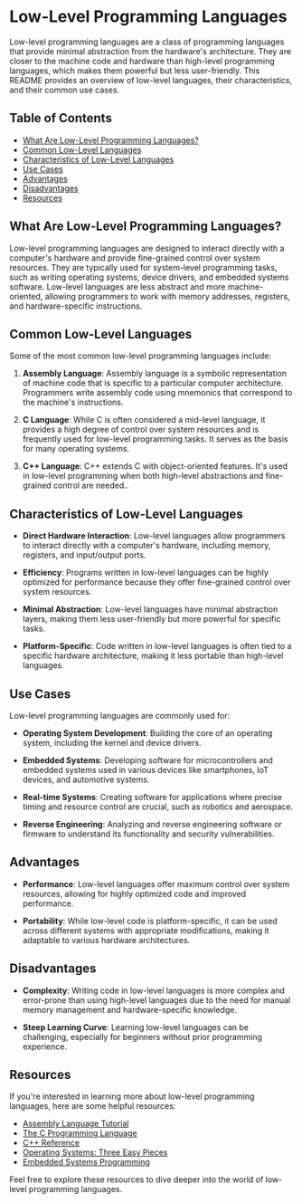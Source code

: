 # Low-Level Programming Languages

Low-level programming languages are a class of programming languages that provide minimal abstraction from the hardware's architecture. They are closer to the machine code and hardware than high-level programming languages, which makes them powerful but less user-friendly. This README provides an overview of low-level languages, their characteristics, and their common use cases.

## Table of Contents

- [What Are Low-Level Programming Languages?](#what-are-low-level-programming-languages)
- [Common Low-Level Languages](#common-low-level-languages)
- [Characteristics of Low-Level Languages](#characteristics-of-low-level-languages)
- [Use Cases](#use-cases)
- [Advantages](#advantages)
- [Disadvantages](#disadvantages)
- [Resources](#resources)

## What Are Low-Level Programming Languages?

Low-level programming languages are designed to interact directly with a computer's hardware and provide fine-grained control over system resources. They are typically used for system-level programming tasks, such as writing operating systems, device drivers, and embedded systems software. Low-level languages are less abstract and more machine-oriented, allowing programmers to work with memory addresses, registers, and hardware-specific instructions.

## Common Low-Level Languages

Some of the most common low-level programming languages include:

1. **Assembly Language**: Assembly language is a symbolic representation of machine code that is specific to a particular computer architecture. Programmers write assembly code using mnemonics that correspond to the machine's instructions.

2. **C Language**: While C is often considered a mid-level language, it provides a high degree of control over system resources and is frequently used for low-level programming tasks. It serves as the basis for many operating systems.

3. **C++ Language**: C++ extends C with object-oriented features. It's used in low-level programming when both high-level abstractions and fine-grained control are needed..

## Characteristics of Low-Level Languages

- **Direct Hardware Interaction**: Low-level languages allow programmers to interact directly with a computer's hardware, including memory, registers, and input/output ports.

- **Efficiency**: Programs written in low-level languages can be highly optimized for performance because they offer fine-grained control over system resources.

- **Minimal Abstraction**: Low-level languages have minimal abstraction layers, making them less user-friendly but more powerful for specific tasks.

- **Platform-Specific**: Code written in low-level languages is often tied to a specific hardware architecture, making it less portable than high-level languages.

## Use Cases

Low-level programming languages are commonly used for:

- **Operating System Development**: Building the core of an operating system, including the kernel and device drivers.

- **Embedded Systems**: Developing software for microcontrollers and embedded systems used in various devices like smartphones, IoT devices, and automotive systems.

- **Real-time Systems**: Creating software for applications where precise timing and resource control are crucial, such as robotics and aerospace.

- **Reverse Engineering**: Analyzing and reverse engineering software or firmware to understand its functionality and security vulnerabilities.

## Advantages

- **Performance**: Low-level languages offer maximum control over system resources, allowing for highly optimized code and improved performance.

- **Portability**: While low-level code is platform-specific, it can be used across different systems with appropriate modifications, making it adaptable to various hardware architectures.

## Disadvantages

- **Complexity**: Writing code in low-level languages is more complex and error-prone than using high-level languages due to the need for manual memory management and hardware-specific knowledge.

- **Steep Learning Curve**: Learning low-level languages can be challenging, especially for beginners without prior programming experience.

## Resources

If you're interested in learning more about low-level programming languages, here are some helpful resources:

- [Assembly Language Tutorial](https://www.tutorialspoint.com/assembly_programming/index.htm)
- [The C Programming Language](https://en.wikipedia.org/wiki/The_C_Programming_Language)
- [C++ Reference](https://en.cppreference.com/w/)
- [Operating Systems: Three Easy Pieces](http://pages.cs.wisc.edu/~remzi/OSTEP/)
- [Embedded Systems Programming](https://www.embedded.com/)

Feel free to explore these resources to dive deeper into the world of low-level programming languages.

